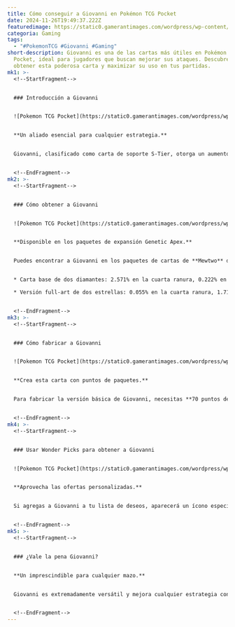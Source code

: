 ```yaml
---
title: Cómo conseguir a Giovanni en Pokémon TCG Pocket
date: 2024-11-26T19:49:37.222Z
featuredimage: https://static0.gamerantimages.com/wordpress/wp-content/uploads/wm/2024/11/pokemon-tcg-pocket-giovanni-card-character.jpg?q=70&fit=crop&w=1140&h=&dpr=1
categoria: Gaming
tags:
  - "#PokemonTCG #Giovanni #Gaming"
short-description: Giovanni es una de las cartas más útiles en Pokémon TCG
  Pocket, ideal para jugadores que buscan mejorar sus ataques. Descubre cómo
  obtener esta poderosa carta y maximizar su uso en tus partidas.
mk1: >-
  <!--StartFragment-->


  ### Introducción a Giovanni


  ![Pokemon TCG Pocket](https://static0.gamerantimages.com/wordpress/wp-content/uploads/2024/11/giovanni-pokemon-tcg-pocket-rare-supporter-card.jpg?q=49&fit=crop&w=825&dpr=2 "Pokemon TCG Pocket")


  **Un aliado esencial para cualquier estrategia.**


  Giovanni, clasificado como carta de soporte S-Tier, otorga un aumento de 10 puntos de daño al Pokémon activo por un turno. Aunque limitado a dos copias por mazo, su efecto es perfecto para asegurar golpes críticos y evitar que tu oponente escape.


  <!--EndFragment-->
mk2: >-
  <!--StartFragment-->


  ### Cómo obtener a Giovanni


  ![Pokemon TCG Pocket](https://static0.gamerantimages.com/wordpress/wp-content/uploads/wm/2024/11/pokemon-tcg-pocket-secret-mission-apex-genetic-museum-2.jpg?q=49&fit=crop&w=825&dpr=2 "Pokemon TCG Pocket")


  **Disponible en los paquetes de expansión Genetic Apex.**


  Puedes encontrar a Giovanni en los paquetes de cartas de **Mewtwo** dentro de la expansión **Genetic Apex**. Las probabilidades de obtenerlo son las siguientes:


  * Carta base de dos diamantes: 2.571% en la cuarta ranura, 0.222% en la quinta.

  * Versión full-art de dos estrellas: 0.055% en la cuarta ranura, 1.714% en la quinta.


  <!--EndFragment-->
mk3: >-
  <!--StartFragment-->


  ### Cómo fabricar a Giovanni


  ![Pokemon TCG Pocket](https://static0.gamerantimages.com/wordpress/wp-content/uploads/wm/2024/11/pokemon-tcg-pocket-pack-points-exchange-shop.jpg?q=49&fit=crop&w=825&dpr=2 "Pokemon TCG Pocket")


  **Crea esta carta con puntos de paquetes.**


  Para fabricar la versión básica de Giovanni, necesitas **70 puntos de paquetes**, los cuales obtendrás al abrir al menos 14 paquetes de cartas. Por otro lado, la versión full-art requiere 1,250 puntos, lo que la hace menos práctica salvo en misiones secretas específicas.


  <!--EndFragment-->
mk4: >-
  <!--StartFragment-->


  ### Usar Wonder Picks para obtener a Giovanni


  ![Pokemon TCG Pocket](https://static0.gamerantimages.com/wordpress/wp-content/uploads/2024/11/wonder-pick-button.jpg?q=49&fit=crop&w=825&dpr=2 "Pokemon TCG Pocket")


  **Aprovecha las ofertas personalizadas.**


  Si agregas a Giovanni a tu lista de deseos, aparecerá un ícono especial cuando esté disponible en **Wonder Picks**. Allí tendrás una probabilidad de 1 en 5 de obtenerlo usando tus **Hourglasses**.


  <!--EndFragment-->
mk5: >-
  <!--StartFragment-->


  ### ¿Vale la pena Giovanni?


  **Un imprescindible para cualquier mazo.**


  Giovanni es extremadamente versátil y mejora cualquier estrategia con su incremento de daño. Gracias a su sinergia universal, se posiciona como una de las tres mejores cartas de soporte en el juego.


  <!--EndFragment-->
---
```

